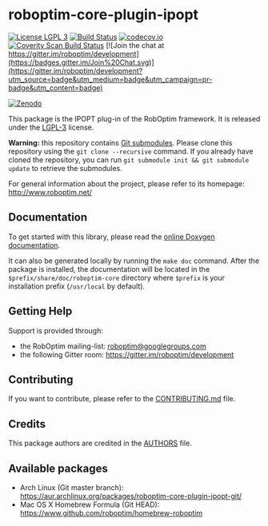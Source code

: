 roboptim-core-plugin-ipopt
==========================

[![License LGPL 3][badge-license]](http://www.gnu.org/licenses/lgpl-3.0.txt)
[![Build Status](https://travis-ci.org/roboptim/roboptim-core-plugin-ipopt.png?branch=master)](https://travis-ci.org/roboptim/roboptim-core-plugin-ipopt)
[![codecov.io](https://codecov.io/github/roboptim/roboptim-core-plugin-ipopt/coverage.svg?branch=master)](https://codecov.io/github/roboptim/roboptim-core-plugin-ipopt?branch=master)
[![Coverity Scan Build Status](https://scan.coverity.com/projects/877/badge.svg)](https://scan.coverity.com/projects/877)
[![Join the chat at https://gitter.im/roboptim/development](https://badges.gitter.im/Join%20Chat.svg)](https://gitter.im/roboptim/development?utm_source=badge&utm_medium=badge&utm_campaign=pr-badge&utm_content=badge)


[![Zenodo](https://zenodo.org/badge/doi/10.5281/zenodo.10332.png)](http://zenodo.org/record/10332)

This package is the IPOPT plug-in of the RobOptim framework. It is
released under the [LGPL-3](COPYING.LESSER) license.

**Warning:** this repository contains [Git
submodules][git-submodules]. Please clone this repository using the
`git clone --recursive` command. If you already have cloned the
repository, you can run `git submodule init && git submodule update`
to retrieve the submodules.


For general information about the project, please refer to its
homepage: http://www.roboptim.net/


Documentation
-------------

To get started with this library, please read the [online Doxygen
documentation][doxygen-documentation].

It can also be generated locally by running the `make doc`
command. After the package is installed, the documentation will be
located in the `$prefix/share/doc/roboptim-core` directory where
`$prefix` is your installation prefix (`/usr/local` by default).


Getting Help
------------

Support is provided through:
 * the RobOptim mailing-list: roboptim@googlegroups.com
 * the following Gitter room: https://gitter.im/roboptim/development


Contributing
------------

If you want to contribute, please refer to the
[CONTRIBUTING.md](CONTRIBUTING.md) file.


Credits
-------

This package authors are credited in the [AUTHORS](AUTHORS) file.


Available packages
------------------

 * Arch Linux (Git master branch):
   https://aur.archlinux.org/packages/roboptim-core-plugin-ipopt-git/
 * Mac OS X Homebrew Formula (Git HEAD):
   https://www.github.com/roboptim/homebrew-roboptim

[badge-license]: https://img.shields.io/badge/license-LGPL_3-green.svg

[doxygen-documentation]: http://www.roboptim.net/roboptim-core-plugin-ipopt/doxygen/HEAD/

[git-submodules]: http://git-scm.com/book/en/Git-Tools-Submodules

[Boost]: http://www.boost.org/
[CMake]: htttp://www.cmake.org/
[Doxygen]: http://www.stack.nl/~dimitri/doxygen/
[Eigen]: http://eigen.tuxfamily.org/
[Git]: http://git-scm.com/
[Libtool]: https://www.gnu.org/software/libtool/
[log4cxx]: https://logging.apache.org/log4cxx/
[pkg-config]: http://www.freedesktop.org/wiki/Software/pkg-config/
[RobotPkg]: http://robotpkg.openrobots.org/
